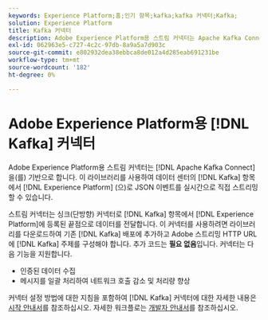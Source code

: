 ```yaml
---
keywords: Experience Platform;홈;인기 항목;kafka;kafka 커넥터;Kafka;
solution: Experience Platform
title: Kafka 커넥터
description: Adobe Experience Platform용 스트림 커넥터는 Apache Kafka Connect를 기반으로 합니다. 이 라이브러리를 사용하여 데이터 센터의 Kafka 주제에서 실시간으로 Experience Platform으로 JSON 이벤트를 직접 스트리밍할 수 있습니다.
exl-id: 062963e5-c727-4c2c-97db-8a9a5a7d903c
source-git-commit: e802932dea38ebbca8de012a4d285eab691231be
workflow-type: tm+mt
source-wordcount: '182'
ht-degree: 0%

---
```


# Adobe Experience Platform용 [!DNL Kafka] 커넥터

Adobe Experience Platform용 스트림 커넥터는 [!DNL Apache Kafka Connect]을(를) 기반으로 합니다. 이 라이브러리를 사용하여 데이터 센터의 [!DNL Kafka] 항목에서 [!DNL Experience Platform] (으)로 JSON 이벤트를 실시간으로 직접 스트리밍할 수 있습니다.

스트림 커넥터는 싱크(단방향) 커넥터로 [!DNL Kafka] 항목에서 [!DNL Experience Platform]에 등록된 끝점으로 데이터를 전달합니다. 이 커넥터를 사용하려면 라이브러리를 다운로드하여 기존 [!DNL Kafka] 배포에 추가하고 Adobe 스트리밍 HTTP URL에 [!DNL Kafka] 주제를 구성해야 합니다. 추가 코드는 **필요 없음**&#x200B;입니다. 커넥터는 다음 기능을 지원합니다.

- 인증된 데이터 수집
- 메시지를 일괄 처리하여 네트워크 호출 감소 및 처리량 향상

커넥터 설정 방법에 대한 지침을 포함하여 [!DNL Kafka] 커넥터에 대한 자세한 내용은 [시작 안내서](https://github.com/adobe/experience-platform-streaming-connect)를 참조하십시오. 자세한 워크플로는 [개발자 안내서](https://www.adobe.com/go/kafka-connector-developer-guide)를 참조하십시오.
